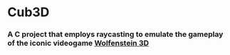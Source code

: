 # Cub3D

### A C project that employs raycasting to emulate the gameplay of the iconic videogame [Wolfenstein 3D](https://en.wikipedia.org/wiki/Wolfenstein_3D)
